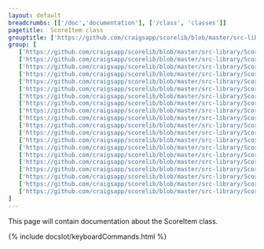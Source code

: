 ```yaml
---
layout: default
breadcrumbs: [['/doc','documentation'], ['/class', 'classes']]
pagetitle:  ScoreItem class
grouptitle: ['https://github.com/craigsapp/scorelib/blob/master/src-library', 'Source Code']
group: [ 
   ['https://github.com/craigsapp/scorelib/blob/master/src-library/ScoreItem.cpp', ScoreItem.cpp],
   ['https://github.com/craigsapp/scorelib/blob/master/src-library/ScoreItem_notes.cpp', P1], 
   ['https://github.com/craigsapp/scorelib/blob/master/src-library/ScoreItem_rests.cpp', P2], 
   ['https://github.com/craigsapp/scorelib/blob/master/src-library/ScoreItem_clefs.cpp', P3], 
   ['https://github.com/craigsapp/scorelib/blob/master/src-library/ScoreItem_lines.cpp', P4], 
   ['https://github.com/craigsapp/scorelib/blob/master/src-library/ScoreItem_slurs.cpp', P5], 
   ['https://github.com/craigsapp/scorelib/blob/master/src-library/ScoreItem_staff.cpp', P8], 
   ['https://github.com/craigsapp/scorelib/blob/master/src-library/ScoreItem_shapes.cpp', P10], 
   ['https://github.com/craigsapp/scorelib/blob/master/src-library/ScoreItem_barlines.cpp', P14], 
   ['https://github.com/craigsapp/scorelib/blob/master/src-library/ScoreItem_text.cpp', P16], 
   ['https://github.com/craigsapp/scorelib/blob/master/src-library/ScoreItem_keysigs.cpp', P17], 
   ['https://github.com/craigsapp/scorelib/blob/master/src-library/ScoreItem_timesigs.cpp', P18], 
   ['https://github.com/craigsapp/scorelib/blob/master/src-library/ScoreItem_dbbeam.cpp', dbbeam], 
   ['https://github.com/craigsapp/scorelib/blob/master/src-library/ScoreItem_dbchord.cpp', dbchord], 
   ['https://github.com/craigsapp/scorelib/blob/master/src-library/ScoreItem_dblyrics.cpp', dblyrics], 
   ['https://github.com/craigsapp/scorelib/blob/master/src-library/ScoreItem_dbtuplet.cpp', dbtuplet], 
   ['https://github.com/craigsapp/scorelib/blob/master/src-library/ScoreItem_analysis.cpp', analysis], 
   ['https://github.com/craigsapp/scorelib/blob/master/src-library/ScoreItem_page.cpp', page], 
   ['https://github.com/craigsapp/scorelib/blob/master/src-library/ScoreItem_print.cpp', print], 
   ['https://github.com/craigsapp/scorelib/blob/master/src-library/ScoreItem_select.cpp', select], 
]
---
```


This page will contain documentation about the ScoreItem class.



{% include docslot/keyboardCommands.html %}

